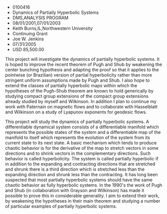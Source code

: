 
* 0100416
* Dynamics of Partially Hyperbolic Systems
* DMS,ANALYSIS PROGRAM
* 08/01/2001,07/01/2003
* Keith Burns,IL,Northwestern University
* Continuing Grant
* Joe W. Jenkins
* 07/31/2005
* USD 85,500.00

This project will investigate the dynamics of partially hyperbolic systems. It
is hoped to improve the recent theorem of Pugh and Shub by weakening the center
bunching hypothesis and adapting the proof so that it applies to the pointwise
(or Brazilian) version of partial hyperbolicity rather than more stringent
uniform assumptions made by Pugh and Shub. I also hope to extend the classes of
partially hyperbolic maps within which the hypotheses of the Pugh-Shub theorem
are known to hold generically by studying compact group extensions of the
compact group extensions already studied by myself and Wilkinson. In addition I
plan to continue my work with Paternain on magnetic flows and to collaborate
with Hasselblatt and Wilkinson on a study of Lyapunov exponents for geodesic
flows.

This project will study the dynamics of partially hyperbolic systems. A
differentiable dynamical system consists of a differentiable manifold which
represents the possible states of the system and a differentiable map of the
manifold to itself which represents the evolution of the system from its current
state to its next state. A basic mechanism which tends to produce chaotic
behavior is for the derivative of the map to stretch vectors in some directions
and to shrink vectors in the complementary directions. Such behavior is called
hyperbolicity. The system is called partially hyperbolic if in addition to the
expanding and contracting directions that are stretched and shrunk there is a
third direction which is stretched less than the expanding direction and shrunk
less than the contracting. It has long been suspected that most partially
hyperbolic systems should have the same chaotic behavior as fully hyperbolic
systems. In the 1990's the work of Pugh and Shub (in collaboration with Grayson
and Wilkinson) has made it possible to prove this in considerable generality. I
aim to extend their work, by weakening the hypotheses in their main theorem and
studying a number of particular examples of partially hyperbolic systems.

